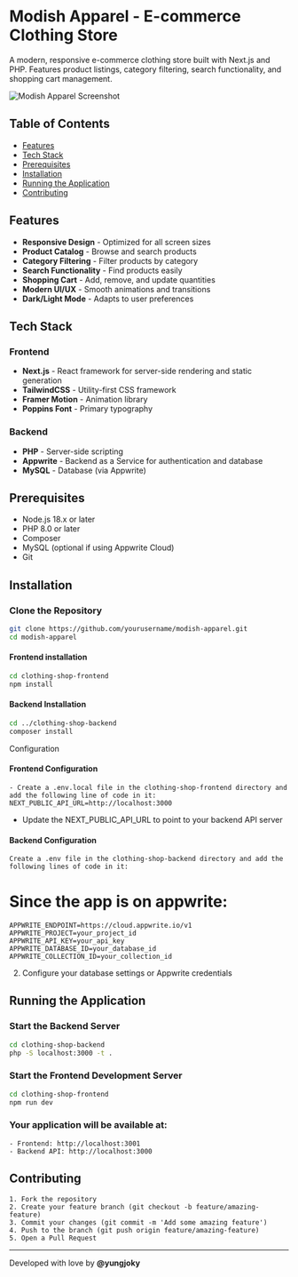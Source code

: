 # Modish Apparel - E-commerce Clothing Store

A modern, responsive e-commerce clothing store built with Next.js and PHP. Features product listings, category filtering, search functionality, and shopping cart management.

![Modish Apparel Screenshot](https://i.imgur.com/STHEm10.png)

## Table of Contents

- [Features](#features)
- [Tech Stack](#tech-stack)
- [Prerequisites](#prerequisites)
- [Installation](#installation)
- [Running the Application](#running-the-application)
- [Contributing](#contributing)

## Features

- **Responsive Design** - Optimized for all screen sizes
- **Product Catalog** - Browse and search products
- **Category Filtering** - Filter products by category
- **Search Functionality** - Find products easily
- **Shopping Cart** - Add, remove, and update quantities
- **Modern UI/UX** - Smooth animations and transitions
- **Dark/Light Mode** - Adapts to user preferences

## Tech Stack

### Frontend
- **Next.js** - React framework for server-side rendering and static generation
- **TailwindCSS** - Utility-first CSS framework
- **Framer Motion** - Animation library
- **Poppins Font** - Primary typography

### Backend
- **PHP** - Server-side scripting
- **Appwrite** - Backend as a Service for authentication and database
- **MySQL** - Database (via Appwrite)

## Prerequisites

- Node.js 18.x or later
- PHP 8.0 or later
- Composer
- MySQL (optional if using Appwrite Cloud)
- Git

## Installation

### Clone the Repository
```bash
git clone https://github.com/yourusername/modish-apparel.git
cd modish-apparel
```

#### Frontend installation
```bash
cd clothing-shop-frontend
npm install
```

#### Backend Installation
```bash
cd ../clothing-shop-backend
composer install
```
Configuration
#### Frontend Configuration
```
- Create a .env.local file in the clothing-shop-frontend directory and add the following line of code in it:
NEXT_PUBLIC_API_URL=http://localhost:3000
```

- Update the NEXT_PUBLIC_API_URL to point to your backend API server


#### Backend Configuration
```
Create a .env file in the clothing-shop-backend directory and add the following lines of code in it:
```
# Since the app is on appwrite: 
```
APPWRITE_ENDPOINT=https://cloud.appwrite.io/v1
APPWRITE_PROJECT=your_project_id
APPWRITE_API_KEY=your_api_key
APPWRITE_DATABASE_ID=your_database_id
APPWRITE_COLLECTION_ID=your_collection_id
```
2. Configure your database settings or Appwrite credentials

## Running the Application
### Start the Backend Server
```bash
cd clothing-shop-backend
php -S localhost:3000 -t .
```
### Start the Frontend Development Server
```bash
cd clothing-shop-frontend
npm run dev
```
### Your application will be available at:
```
- Frontend: http://localhost:3001
- Backend API: http://localhost:3000
```
## Contributing
```
1. Fork the repository
2. Create your feature branch (git checkout -b feature/amazing-feature)
3. Commit your changes (git commit -m 'Add some amazing feature')
4. Push to the branch (git push origin feature/amazing-feature)
5. Open a Pull Request
```
<hr>
Developed with love by <b>@yungjoky</b>

